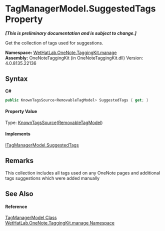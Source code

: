 # TagManagerModel.SuggestedTags Property 
 _**\[This is preliminary documentation and is subject to change.\]**_

Get the collection of tags used for suggestions.

**Namespace:**&nbsp;<a href="6c09c3a7-2ecd-33d5-2ed0-acefd996500f.md">WetHatLab.OneNote.TaggingKit.manage</a><br />**Assembly:**&nbsp;OneNoteTaggingKit (in OneNoteTaggingKit.dll) Version: 4.0.8135.22136

## Syntax

**C#**<br />
``` C#
public KnownTagsSource<RemovableTagModel> SuggestedTags { get; }
```


#### Property Value
Type: <a href="7c678dfb-4ca2-101b-c95b-887a6d49afd4.md">KnownTagsSource</a>(<a href="32406c1b-ec12-fbca-fbfd-c21c82c436eb.md">RemovableTagModel</a>)

#### Implements
<a href="f181b997-00bd-8788-550e-3f6d78013010.md">ITagManagerModel.SuggestedTags</a><br />

## Remarks
This collection includes all tags used on any OneNote pages and additional tags suggestions which were added manually

## See Also


#### Reference
<a href="0501014e-b454-6ea6-53dd-ea5cf4e8e537.md">TagManagerModel Class</a><br /><a href="6c09c3a7-2ecd-33d5-2ed0-acefd996500f.md">WetHatLab.OneNote.TaggingKit.manage Namespace</a><br />
